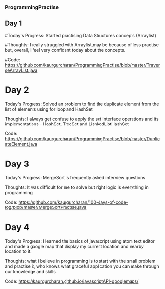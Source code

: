 ### ProgrammingPractise
## Day 1
#Today's Progress: Started practising Data Structures concepts (Arraylist)

#Thoughts: I really struggled with Arraylist,may be because of less practise but, overall, I feel very confident today about the concepts.

#Code: https://github.com/kaurgurcharan/ProgrammingPractise/blob/master/TraverseArrayList.java

# Day 2
Today's Progress: Solved an problem to find the duplicate element from the list of elements using for loop and HashSet

Thoughts: I always get confuse to apply the set interface operations and its implementations - HashSet, TreeSet and LisnkedListHashSet 

Code: https://github.com/kaurgurcharan/ProgrammingPractise/blob/master/DuplicateElement.java

# Day 3
Today's Progress: MergeSort is frequently asked interview questions

Thoughts: It was difficult for me to solve but right logic is everything in programming. 

Code: https://github.com/kaurgurcharan/100-days-of-code-log/blob/master/MergeSortPractise.java

# Day 4 
Today's Progress: I learned the basics of javascript using atom text editor and made a google map that display my current location and nearby location to it.

Thoughts: what i believe in programming is to start with the small problem and practise it, who knows what graceful application you can make through our knowledge and skills

Code: https://kaurgurcharan.github.io/javascriptAPI-googlemaps/

